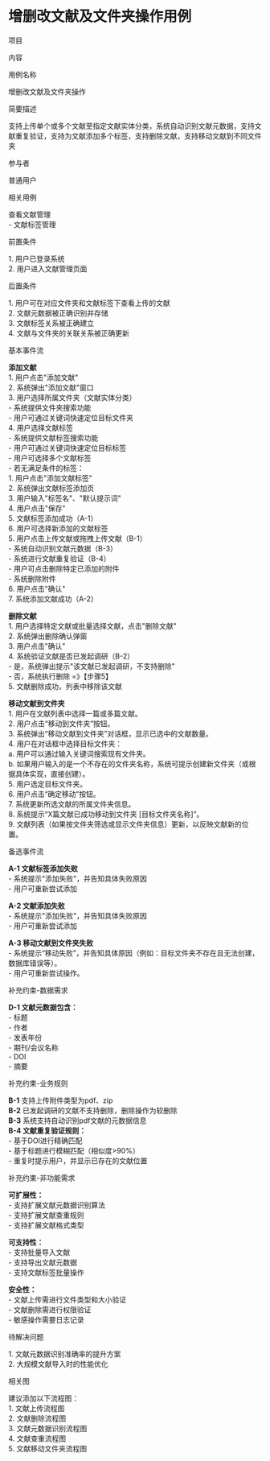 # 增删改文献及文件夹操作用例

项目

内容

用例名称

增删改文献及文件夹操作

简要描述

支持上传单个或多个文献至指定文献实体分类，系统自动识别文献元数据，支持文献重复验证，支持为文献添加多个标签，支持删除文献，支持移动文献到不同文件夹

参与者

普通用户

相关用例

查看文献管理  
\- 文献标签管理

前置条件

1\. 用户已登录系统  
2\. 用户进入文献管理页面

后置条件

1\. 用户可在对应文件夹和文献标签下查看上传的文献  
2\. 文献元数据被正确识别并存储  
3\. 文献标签关系被正确建立  
4\. 文献与文件夹的关联关系被正确更新

基本事件流

**添加文献**  
1\. 用户点击"添加文献"  
2\. 系统弹出"添加文献"窗口  
3\. 用户选择所属文件夹（文献实体分类）  
\- 系统提供文件夹搜索功能  
\- 用户可通过关键词快速定位目标文件夹  
4\. 用户选择文献标签  
\- 系统提供文献标签搜索功能  
\- 用户可通过关键词快速定位目标标签  
\- 用户可选择多个文献标签  
\- 若无满足条件的标签：  
1\. 用户点击"添加文献标签"  
2\. 系统弹出文献标签添加页  
3\. 用户输入"标签名"、"默认提示词"  
4\. 用户点击"保存"  
5\. 文献标签添加成功（A-1）  
6\. 用户可选择新添加的文献标签  
5\. 用户点击上传文献或拖拽上传文献（B-1）  
\- 系统自动识别文献元数据（B-3）  
\- 系统进行文献重复验证（B-4）  
\- 用户可点击删除特定已添加的附件  
\- 系统删除附件  
6\. 用户点击"确认"  
7\. 系统添加文献成功（A-2）  
  
**删除文献**  
1\. 用户选择特定文献或批量选择文献，点击"删除文献"  
2\. 系统弹出删除确认弹窗  
3\. 用户点击"确认"  
4\. 系统验证文献是否已发起调研（B-2）  
\- 是，系统弹出提示"该文献已发起调研，不支持删除"  
\- 否，系统执行删除 =》【步骤5】  
5\. 文献删除成功，列表中移除该文献  
  
**移动文献到文件夹**  
1\. 用户在文献列表中选择一篇或多篇文献。  
2\. 用户点击“移动到文件夹”按钮。  
3\. 系统弹出“移动文献到文件夹”对话框，显示已选中的文献数量。  
4\. 用户在对话框中选择目标文件夹：  
a. 用户可以通过输入关键词搜索现有文件夹。  
b. 如果用户输入的是一个不存在的文件夹名称，系统可提示创建新文件夹（或根据具体实现，直接创建）。  
5\. 用户选定目标文件夹。  
6\. 用户点击“确定移动”按钮。  
7\. 系统更新所选文献的所属文件夹信息。  
8\. 系统提示“X篇文献已成功移动到文件夹 \[目标文件夹名称\]”。  
9\. 文献列表（如果按文件夹筛选或显示文件夹信息）更新，以反映文献新的位置。

备选事件流

**A-1 文献标签添加失败**  
\- 系统提示"添加失败"，并告知具体失败原因  
\- 用户可重新尝试添加  
  
**A-2 文献添加失败**  
\- 系统提示"添加失败"，并告知具体失败原因  
\- 用户可重新尝试添加  
  
**A-3 移动文献到文件夹失败**  
\- 系统提示“移动失败”，并告知具体原因（例如：目标文件夹不存在且无法创建，数据库错误等）。  
\- 用户可重新尝试操作。

补充约束-数据需求

**D-1 文献元数据包含：**  
\- 标题  
\- 作者  
\- 发表年份  
\- 期刊/会议名称  
\- DOI  
\- 摘要

补充约束-业务规则

**B-1** 支持上传附件类型为pdf、zip  
**B-2** 已发起调研的文献不支持删除，删除操作为软删除  
**B-3** 系统支持自动识别pdf文献的元数据信息  
**B-4 文献重复验证规则：**  
\- 基于DOI进行精确匹配  
\- 基于标题进行模糊匹配（相似度>90%）  
\- 重复时提示用户，并显示已存在的文献位置

补充约束-非功能需求

**可扩展性：**  
\- 支持扩展文献元数据识别算法  
\- 支持扩展文献查重规则  
\- 支持扩展文献格式类型  
  
**可支持性：**  
\- 支持批量导入文献  
\- 支持导出文献元数据  
\- 支持文献标签批量操作  
  
**安全性：**  
\- 文献上传需进行文件类型和大小验证  
\- 文献删除需进行权限验证  
\- 敏感操作需要日志记录

待解决问题

1\. 文献元数据识别准确率的提升方案  
2\. 大规模文献导入时的性能优化

相关图

建议添加以下流程图：  
1\. 文献上传流程图  
2\. 文献删除流程图  
3\. 文献元数据识别流程图  
4\. 文献查重流程图  
5\. 文献移动文件夹流程图